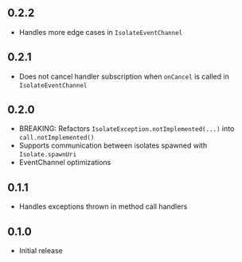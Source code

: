 ## 0.2.2

- Handles more edge cases in `IsolateEventChannel`

## 0.2.1

- Does not cancel handler subscription when `onCancel` is called in `IsolateEventChannel`

## 0.2.0

- BREAKING: Refactors `IsolateException.notImplemented(...)` into `call.notImplemented()`
- Supports communication between isolates spawned with `Isolate.spawnUri`
- EventChannel optimizations

## 0.1.1

- Handles exceptions thrown in method call handlers

## 0.1.0

- Initial release
